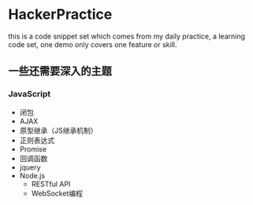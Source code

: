 # HackerPractice
this is a code snippet set which comes from my daily practice,
a learning code set, one demo only covers one feature or skill.

## 一些还需要深入的主题

### JavaScript

* 闭包
* AJAX
* 原型继承（JS继承机制）
* 正则表达式
* Promise
* 回调函数
* jquery
* Node.js
 	* RESTful API
 	* WebSocket编程
